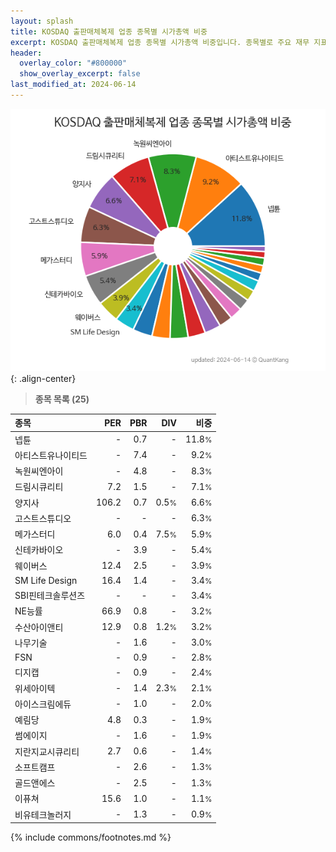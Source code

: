 ```yaml
---
layout: splash
title: KOSDAQ 출판매체복제 업종 종목별 시가총액 비중
excerpt: KOSDAQ 출판매체복제 업종 종목별 시가총액 비중입니다. 종목별로 주요 재무 지표를 함께 표시합니다.
header:
  overlay_color: "#800000"
  show_overlay_excerpt: false
last_modified_at: 2024-06-14
---
```



![KOSDAQ 출판매체복제 업종 종목별 시가총액 비중](/stats/sector/images/kosdaq_업종_출판매체복제_종목.png){: .align-center}


> **종목 목록 (25)**<a id="list"></a>

| **종목** | **PER** | **PBR** | **DIV** | **비중** |
| :------- | ------: | ------: | ------: | -------: |
| 넵튠 | - | 0.7 | - | 11.8<small>%</small> |
| 아티스트유나이티드 | - | 7.4 | - | 9.2<small>%</small> |
| 녹원씨엔아이 | - | 4.8 | - | 8.3<small>%</small> |
| 드림시큐리티 | 7.2 | 1.5 | - | 7.1<small>%</small> |
| 양지사 | 106.2 | 0.7 | 0.5<small>%</small> | 6.6<small>%</small> |
| 고스트스튜디오 | - | - | - | 6.3<small>%</small> |
| 메가스터디 | 6.0 | 0.4 | 7.5<small>%</small> | 5.9<small>%</small> |
| 신테카바이오 | - | 3.9 | - | 5.4<small>%</small> |
| 웨이버스 | 12.4 | 2.5 | - | 3.9<small>%</small> |
| SM Life Design | 16.4 | 1.4 | - | 3.4<small>%</small> |
| SBI핀테크솔루션즈 | - | - | - | 3.4<small>%</small> |
| NE능률 | 66.9 | 0.8 | - | 3.2<small>%</small> |
| 수산아이앤티 | 12.9 | 0.8 | 1.2<small>%</small> | 3.2<small>%</small> |
| 나무기술 | - | 1.6 | - | 3.0<small>%</small> |
| FSN | - | 0.9 | - | 2.8<small>%</small> |
| 디지캡 | - | 0.9 | - | 2.4<small>%</small> |
| 위세아이텍 | - | 1.4 | 2.3<small>%</small> | 2.1<small>%</small> |
| 아이스크림에듀 | - | 1.0 | - | 2.0<small>%</small> |
| 예림당 | 4.8 | 0.3 | - | 1.9<small>%</small> |
| 썸에이지 | - | 1.6 | - | 1.9<small>%</small> |
| 지란지교시큐리티 | 2.7 | 0.6 | - | 1.4<small>%</small> |
| 소프트캠프 | - | 2.6 | - | 1.3<small>%</small> |
| 골드앤에스 | - | 2.5 | - | 1.3<small>%</small> |
| 이퓨쳐 | 15.6 | 1.0 | - | 1.1<small>%</small> |
| 비유테크놀러지 | - | 1.3 | - | 0.9<small>%</small> |

{% include commons/footnotes.md %}